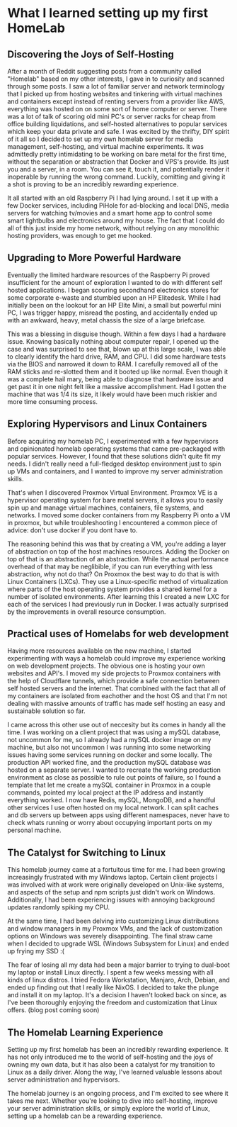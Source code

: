# What I learned setting up my first HomeLab

## Discovering the Joys of Self-Hosting

After a month of Reddit suggesting posts from a community called "Homelab" based on my other interests, I gave in to curiosity and scanned through some posts. I saw a lot of familiar server and network terminology that I picked up from hosting websites and tinkering with virtual machines and containers except instead of renting servers from a provider like AWS, everything was hosted on on some sort of home computer or server. There was a lot of talk of scoring old mini PC's or server racks for cheap from office building liquidations, and self-hosted alternatives to popular services which keep your data private and safe. I was excited by the thrifty, DIY spirit of it all so I decided to set up my own homelab server for media management, self-hosting, and virtual machine experiments. It was admittedly pretty intimidating to be working on bare metal for the first time, without the separation or abstraction that Docker and VPS's provide. Its just you and a server, in a room. You can see it, touch it, and potentially render it inoperable by running the wrong command. Luckily, comitting and giving it a shot is proving to be an incredibly rewarding experience.

It all started with an old Raspberry Pi I had lying around. I set it up with a few Docker services, including PiHole for ad-blocking and local DNS, media servers for watching tv/movies and a smart home app to control some smart lightbulbs and electronics around my house. The fact that I could do all of this just inside my home network, without relying on any monolithic hosting providers, was enough to get me hooked. 

## Upgrading to More Powerful Hardware

Eventually the limited hardware resources of the Raspberry Pi proved insufficient for the amount of exploration I wanted to do with different self hosted applications. I began scouring secondhand electronics stores for some corporate e-waste and stumbled upon an HP Elitedesk. While I had initially been on the lookout for an HP Elite Mini, a small but powerful mini PC, I was trigger happy, misread the posting, and accidentally ended up with an awkward, heavy, metal chassis the size of a large briefcase. 

This was a blessing in disguise though. Within a few days I had a hardware issue. Knowing basically nothing about computer repair, I opened up the case and was surprised to see that, blown up at this large scale, I was able to clearly identify the hard drive, RAM, and CPU. I did some hardware tests via the BIOS and narrowed it down to RAM. I carefully removed all of the RAM sticks and re-slotted them and it booted up like normal. Even though it was a complete hail mary, being able to diagnose that hardware issue and get past it in one night felt like a massive accomplishment. Had I gotten the machine that was 1/4 its size, it likely would have been much riskier and more time consuming process.


## Exploring Hypervisors and Linux Containers

Before acquiring my homelab PC, I experimented with a few hypervisors and opinionated homelab operating systems that came pre-packaged with popular services. However, I found that these solutions didn't quite fit my needs. I didn't really need a full-fledged desktop environment just to spin up VMs and containers, and I wanted to improve my server administration skills.

That's when I discovered Proxmox Virtual Environment. Proxmox VE is a hypervisor operating system for bare metal servers, it allows you to easily spin up and manage virtual machines, containers, file systems, and networks. I moved some docker containers from my Raspberry Pi onto a VM in proxmox, but while troubleshooting I encountered a common piece of advice: don't use docker if you dont have to.

The reasoning behind this was that by creating a VM, you're adding a layer of abstraction on top of the host machines resources. Adding the Docker on top of that is an abstraction of an abstraction. While the actual performance overhead of that may be neglibible, if you can run everything with less abstraction, why not do that? On Proxmox the best way to do that is with Linux Containers (LXCs). They use a Linux-specific method of virtualization where parts of the host operating system provides a shared kernel for a number of isolated environments. After learning this I created a new LXC for each of the services I had previously run in Docker. I was actually surprised by the improvements in overall resource consumption.

## Practical uses of Homelabs for web development

Having more resources available on the new machine, I started experimenting with ways a homelab could improve my experience working on web development projects. The obvious one is hosting your own websites and API's. I moved my side projects to Proxmox containers with the help of Cloudflare tunnels, which provide a safe connection between self hosted servers and the internet. That combined with the fact that all of my containers are isolated from eachother and the host OS and that I'm not dealing with massive amounts of traffic has made self hosting an easy and sustainable solution so far.  

I came across this other use out of neccesity but its comes in handy all the time. I was working on a client project that was using a mySQL database, not uncommon for me, so I already had a mySQL docker image on my machine, but also not uncommon I was running into some networking issues having some services running on docker and some locally. The production API worked fine, and the production mySQL database was hosted on a separate server. I wanted to recreate the working production environment as close as possible to rule out points of failure, so I found a template that let me create a mySQL container in Proxmox in a couple commands, pointed my local project at the IP address and instantly everything worked. I now have Redis, mySQL, MongoDB, and a handful other services I use often hosted on my local network. I can split caches and db servers up between apps using different namespaces, never have to check whats running or worry about occupying important ports on my personal machine.

## The Catalyst for Switching to Linux

This homelab journey came at a fortuitous time for me. I had been growing increasingly frustrated with my Windows laptop. Certain client projects I was involved with at work were originally developed on Unix-like systems, and aspects of the setup and npm scripts just didn't work on Windows. Additionally, I had been experiencing issues with annoying background updates randomly spiking my CPU.

At the same time, I had been delving into customizing Linux distributions and window managers in my Proxmox VMs, and the lack of customization options on Windows was severely disappointing. The final straw came when I decided to upgrade WSL (Windows Subsystem for Linux) and ended up frying my SSD :(

The fear of losing all my data had been a major barrier to trying to dual-boot my laptop or install Linux directly. I spent a few weeks messing with all kinds of linux distros. I tried Fedora Workstation, Manjaro, Arch, Debian, and ended up finding out that I really like NixOS. I decided to take the plunge and install it on my laptop. It's a decision I haven't looked back on since, as I've been thoroughly enjoying the freedom and customization that Linux offers. (blog post coming soon)

## The Homelab Learning Experience

Setting up my first homelab has been an incredibly rewarding experience. It has not only introduced me to the world of self-hosting and the joys of owning my own data, but it has also been a catalyst for my transition to Linux as a daily driver. Along the way, I've learned valuable lessons about server administration and hypervisors.

The homelab journey is an ongoing process, and I'm excited to see where it takes me next. Whether you're looking to dive into self-hosting, improve your server administration skills, or simply explore the world of Linux, setting up a homelab can be a rewarding experience.
